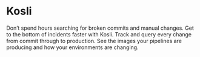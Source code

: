 # Kosli

Don’t spend hours searching for broken commits and manual changes. Get to the bottom of incidents faster with Kosli. Track and query every change from commit through to production. See the images your pipelines are producing and how your environments are changing.